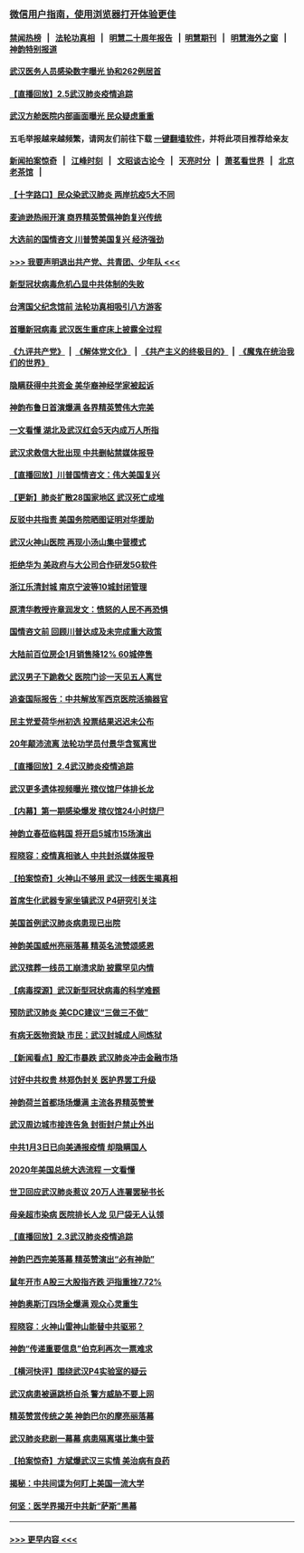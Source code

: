 ### [微信用户指南，使用浏览器打开体验更佳](https://github.com/gfw-breaker/banned-news1/blob/master/indexes/wechat-guide.md?t=0)
#### [禁闻热榜](热点新闻.md?t=0)  &nbsp;&nbsp;|&nbsp;&nbsp; [法轮功真相](https://github.com/gfw-breaker/truth/blob/master/README.md?t=0) &nbsp;&nbsp;|&nbsp;&nbsp; [明慧二十周年报告](https://github.com/gfw-breaker/mh-reports/blob/master/README.md?t=0) &nbsp;&nbsp;|&nbsp;&nbsp;[明慧期刊](https://github.com/gfw-breaker/mh-qikan) &nbsp;&nbsp;|&nbsp;&nbsp; [明慧海外之窗](https://github.com/gfw-breaker/mh-news/blob/master/README.md?t=0) &nbsp;&nbsp;|&nbsp;&nbsp; [神韵特别报道](https://github.com/gfw-breaker/mh-news/blob/master/shenyun.md?t=0)
#### [武汉医务人员感染数字曝光 协和262例居首](../pages/nf4514/n11846742.md?t=02060302) 
#### [【直播回放】2.5武汉肺炎疫情追踪](../pages/nf4514/n11846437.md?t=02060302) 
#### [武汉方舱医院内部画面曝光 民众疑虑重重](../pages/nf4514/n11846442.md?t=02060302) 
#### 五毛举报越来越频繁，请网友们前往下载 [一键翻墙软件](https://github.com/gfw-breaker/ssr-accounts)，并将此项目推荐给亲友
#### [新闻拍案惊奇](https://github.com/gfw-breaker/banned-news1/blob/master/pages/link4.md) &nbsp;&nbsp;|&nbsp;&nbsp; [江峰时刻](https://github.com/gfw-breaker/banned-news1/blob/master/pages/link4.md) &nbsp;&nbsp;|&nbsp;&nbsp; [文昭谈古论今](https://github.com/gfw-breaker/banned-news1/blob/master/pages/link4.md) &nbsp;&nbsp;|&nbsp;&nbsp; [天亮时分](https://github.com/gfw-breaker/banned-news1/blob/master/pages/link4.md) &nbsp;&nbsp;|&nbsp;&nbsp; [萧茗看世界](https://github.com/gfw-breaker/banned-news1/blob/master/pages/link4.md) &nbsp;&nbsp;|&nbsp;&nbsp; [北京老茶馆](https://github.com/gfw-breaker/banned-news1/blob/master/pages/link4.md) &nbsp;&nbsp;|&nbsp;&nbsp; 
#### [【十字路口】民众染武汉肺炎 两岸抗疫5大不同](../pages/nf4514/n11845264.md?t=02060302) 
#### [麦迪逊热闹开演 商界精英赞佩神韵复兴传统](../pages/nf4514/n11846113.md?t=02060302) 
#### [大选前的国情咨文 川普赞美国复兴 经济强劲](../pages/nf4514/n11845526.md?t=02060302) 
#### [>>> 我要声明退出共产党、共青团、少年队 <<<](https://github.com/begood0513/goodnews/blob/master/quit/letter.md) 
#### [新型冠状病毒危机凸显中共体制的失败](../pages/nf4514/n11844970.md?t=02060302) 
#### [台湾国父纪念馆前 法轮功真相吸引八方游客](../pages/nf4514/n11843885.md?t=02060302) 
#### [首曝新冠病毒 武汉医生重症床上披露全过程](../pages/nf4514/n11845150.md?t=02060302) 
#### [《九评共产党》](https://github.com/begood0513/9ping.md/blob/master/README.md) &nbsp;|&nbsp; [《解体党文化》](../../../../jtdwh.md/blob/master/README.md)  &nbsp;|&nbsp; [《共产主义的终极目的》](../../../../gczydzjmd.md/blob/master/README.md) &nbsp;|&nbsp; [《魔鬼在统治我们的世界》](../../../../mgztzwmdsj.md/blob/master/README.md) 
#### [隐瞒获得中共资金 美华裔神经学家被起诉](../pages/nf4514/n11844879.md?t=02060302) 
#### [神韵布鲁日首演爆满 各界精英赞伟大完美](../pages/nf4514/n11845302.md?t=02060302) 
#### [一文看懂 湖北及武汉红会5天内成万人所指](../pages/nf4514/n11844315.md?t=02060302) 
#### [武汉求救信大批出现 中共删帖禁媒体报导](../pages/nf4514/n11845064.md?t=02060302) 
#### [【直播回放】川普国情咨文：伟大美国复兴](../pages/nf4514/n11842079.md?t=02060302) 
#### [【更新】肺炎扩散28国家地区 武汉死亡成堆](../pages/nf4514/n11801312.md?t=02060302) 
#### [反驳中共指责 美国务院晒图证明对华援助](../pages/nf4514/n11844859.md?t=02060302) 
#### [武汉火神山医院 再现小汤山集中营模式](../pages/nf4514/n11844763.md?t=02060302) 
#### [拒绝华为 美政府与大公司合作研发5G软件](../pages/nf4514/n11844625.md?t=02060302) 
#### [浙江乐清封城 南京宁波等10城封闭管理](../pages/nf4514/n11844464.md?t=02060302) 
#### [原清华教授许章润发文：愤怒的人民不再恐惧](../pages/nf4514/n11844347.md?t=02060302) 
#### [国情咨文前 回顾川普达成及未完成重大政策](../pages/nf4514/n11844581.md?t=02060302) 
#### [大陆前百位房企1月销售降12% 60城停售](../pages/nf4514/n11844398.md?t=02060302) 
#### [武汉男子下跪救父 医院门诊一天见五人离世](../pages/nf4514/n11844073.md?t=02060302) 
#### [追查国际报告：中共解放军西京医院活摘器官](../pages/nf4514/n11838359.md?t=02060302) 
#### [民主党爱荷华州初选 投票结果迟迟未公布](../pages/nf4514/n11844207.md?t=02060302) 
#### [20年颠沛流离 法轮功学员付景华含冤离世](../pages/nf4514/n11841986.md?t=02060302) 
#### [【直播回放】2.4武汉肺炎疫情追踪](../pages/nf4514/n11844032.md?t=02060302) 
#### [武汉更多遗体视频曝光 殡仪馆尸体排长龙](../pages/nf4514/n11844057.md?t=02060302) 
#### [【内幕】第一期感染爆发 殡仪馆24小时烧尸](../pages/nf4514/n11843944.md?t=02060302) 
#### [神韵立春莅临韩国 将开启5城市15场演出](../pages/nf4514/n11843781.md?t=02060302) 
#### [程晓容：疫情真相骇人 中共封杀媒体报导](../pages/nf4514/n11843546.md?t=02060302) 
#### [【拍案惊奇】火神山不够用 武汉一线医生揭真相](../pages/nf4514/n11842682.md?t=02060302) 
#### [首席生化武器专家坐镇武汉 P4研究引关注](../pages/nf4514/n11842412.md?t=02060302) 
#### [美国首例武汉肺炎病患现已出院](../pages/nf4514/n11842740.md?t=02060302) 
#### [神韵美国威州亮丽落幕 精英名流赞颂感恩](../pages/nf4514/n11842912.md?t=02060302) 
#### [武汉殡葬一线员工崩溃求助 披露罕见内情](../pages/nf4514/n11842482.md?t=02060302) 
#### [【病毒探源】武汉新型冠状病毒的科学难题](../pages/nf4514/n11842176.md?t=02060302) 
#### [预防武汉肺炎 美CDC建议“三做三不做”](../pages/nf4514/n11842700.md?t=02060302) 
#### [有病无医物资缺 市民：武汉封城成人间炼狱](../pages/nf4514/n11839878.md?t=02060302) 
#### [【新闻看点】股汇市暴跌 武汉肺炎冲击金融市场](../pages/nf4514/n11842216.md?t=02060302) 
#### [讨好中共权贵 林郑伪封关 医护界罢工升级](../pages/nf4514/n11842359.md?t=02060302) 
#### [神韵荷兰首都场场爆满 主流各界精英赞誉](../pages/nf4514/n11842287.md?t=02060302) 
#### [武汉周边城市接连告急 封街封户禁止外出](../pages/nf4514/n11842277.md?t=02060302) 
#### [中共1月3日已向美通报疫情 却隐瞒国人](../pages/nf4514/n11841978.md?t=02060302) 
#### [2020年美国总统大选流程 一文看懂](../pages/nf4514/n11842056.md?t=02060302) 
#### [世卫回应武汉肺炎惹议 20万人连署罢秘书长](../pages/nf4514/n11841664.md?t=02060302) 
#### [母亲超市染病 医院排长人龙 见尸袋无人认领](../pages/nf4514/n11841762.md?t=02060302) 
#### [【直播回放】2.3武汉肺炎疫情追踪](../pages/nf4514/n11841577.md?t=02060302) 
#### [神韵巴西完美落幕 精英赞演出“必有神助”](../pages/nf4514/n11841240.md?t=02060302) 
#### [鼠年开市 A股三大股指齐跌 沪指重挫7.72%](../pages/nf4514/n11840461.md?t=02060302) 
#### [神韵奥斯汀四场全爆满 观众心灵重生](../pages/nf4514/n11841188.md?t=02060302) 
#### [程晓容：火神山雷神山能替中共驱邪？](../pages/nf4514/n11841031.md?t=02060302) 
#### [神韵“传递重要信息”伯克利再次一票难求](../pages/nf4514/n11841111.md?t=02060302) 
#### [【横河快评】围绕武汉P4实验室的疑云](../pages/nf4514/n11840494.md?t=02060302) 
#### [武汉病患被逼跳桥自杀 警方威胁不要上网](../pages/nf4514/n11838521.md?t=02060302) 
#### [精英赞赏传统之美 神韵巴尔的摩亮丽落幕](../pages/nf4514/n11840858.md?t=02060302) 
#### [武汉肺炎悲剧一幕幕 病患隔离堪比集中营](../pages/nf4514/n11838047.md?t=02060302) 
#### [【拍案惊奇】方斌爆武汉三实情 美治病有良药](../pages/nf4514/n11839984.md?t=02060302) 
#### [揭秘：中共间谍为何盯上美国一流大学](../pages/nf4514/n11840270.md?t=02060302) 
#### [何坚：医学界揭开中共新“萨斯”黑幕](../pages/nf4514/n11839868.md?t=02060302) 

----
#### [ >>> 更早内容 <<< ](../indexes/nf4514-earlier.md)
